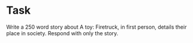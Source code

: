 # Task
Write a 250 word story about A toy: Firetruck, in first person, details their place in society.
Respond with only the story.